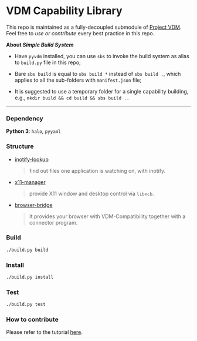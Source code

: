 # VDM Capability Library

This repo is maintained as a fully-decoupled submodule of [Project VDM](https://github.com/VDM-Maintainer-Group/virtual-domain-manager). 
Feel free to *use or contribute* every best practice in this repo.

**About *Simple Build System***

- Have `pyvdm` installed, you can use `sbs` to invoke the build system as alias to `build.py` file in this repo;

- Bare `sbs build` is equal to `sbs build *` instead of `sbs build .`, which applies to all the sub-folders with `manifest.json` file;

- It is suggested to use a temporary folder for a single capability building, e.g., `mkdir build && cd build && sbs build ..`

-----

### Dependency

**Python 3**: `halo`, `pyyaml`

### Structure

- [inotify-lookup](./inotify-lookup)
  
  > find out files one application is watching on, with inotify.

- [x11-manager](./x11-manager)

  > provide X11 window and desktop control via `libxcb`.

- [browser-bridge](./browser-bridge)

  > It provides your browser with VDM-Compatibility together with a connector program.

### Build

```bash
./build.py build
```

### Install

```bash
./build.py install
```

### Test

```bash
./build.py test
```

### How to contribute

Please refer to the tutorial [here](CONTRIBUTING.md).

